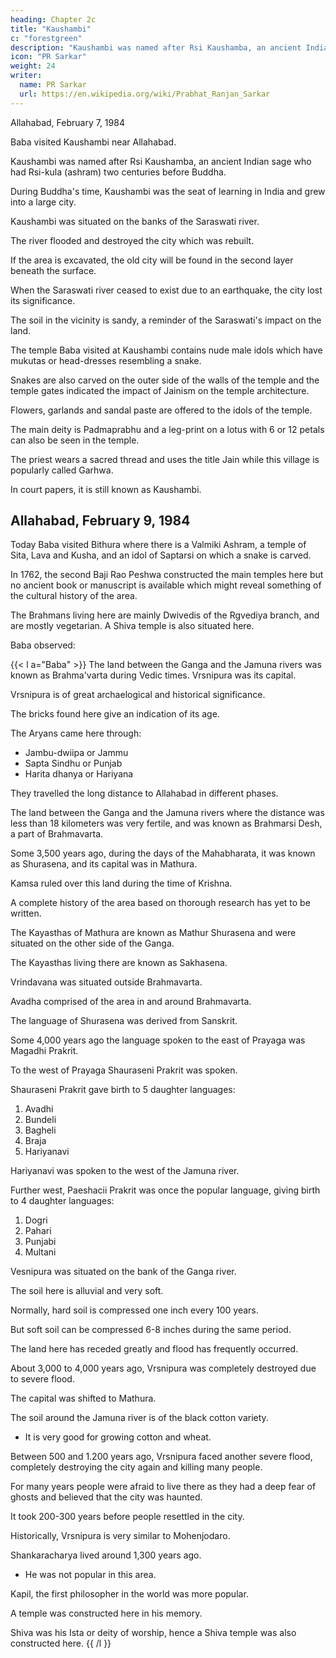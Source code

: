 ```yaml
---
heading: Chapter 2c
title: "Kaushambi"
c: "forestgreen"
description: "Kaushambi was named after Rsi Kaushamba, an ancient Indian sage who had Rsi-kula (ashram) two centuries before Buddha."
icon: "PR Sarkar"
weight: 24
writer:
  name: PR Sarkar
  url: https://en.wikipedia.org/wiki/Prabhat_Ranjan_Sarkar
---
```



Allahabad, February 7, 1984

Baba visited Kaushambi near Allahabad. 

Kaushambi was named after Rsi Kaushamba, an ancient Indian sage who had Rsi-kula (ashram) two centuries before Buddha. 

During Buddha's time, Kaushambi was the seat of learning in India and grew into a large city.

Kaushambi was situated on the banks of the Saraswati river. 

The river flooded and destroyed the city which was rebuilt. 

If the area is excavated, the old city will be found in the second layer beneath the surface. 

When the Saraswati river ceased to exist due to an earthquake, the city lost its significance. 

The soil in the vicinity is sandy, a reminder of the Saraswati's impact on the land.

The temple Baba visited at Kaushambi contains nude male idols which have mukutas or head-dresses resembling a snake. 

Snakes are also carved on the outer side of the walls of the temple and the temple gates indicated the impact of Jainism on the temple architecture. 

Flowers, garlands and sandal paste are offered to the idols of the temple. 

The main deity is Padmaprabhu and a leg-print on a lotus with 6 or 12 petals can also be seen in the temple. 

The priest wears a sacred thread and uses the title Jain while this village is popularly called Garhwa.

In court papers, it is still known as Kaushambi.

<!-- 46 -->


## Allahabad, February 9, 1984

Today Baba visited Bithura where there is a Valmiki Ashram, a temple of Sita, Lava and Kusha, and an idol of Saptarsi on which a snake is carved. 

In 1762, the second Baji Rao Peshwa constructed the main temples here but no ancient book or manuscript is available which might reveal something of the cultural history of the area. 

The Brahmans living here are mainly Dwivedis of the Rgvediya branch, and are mostly vegetarian. A Shiva temple is also situated here. 

Baba observed:


{{< l a="Baba" >}}
The land between the Ganga and the Jamuna rivers was known as Brahma'varta during Vedic times. Vrsnipura was its capital. 

Vrsnipura is of great archaelogical and historical significance.

The bricks found here give an indication of its age. 

The Aryans came here through:
- Jambu-dwiipa or Jammu
- Sapta Sindhu or Punjab
- Harita dhanya or Hariyana 

They travelled the long distance to Allahabad in different phases. 

The land between the Ganga and the Jamuna rivers where the distance was less than 18 kilometers was very fertile, and was known as Brahmarsi Desh, a part of Brahmavarta. 

Some 3,500 years ago, during the days of the Mahabharata, it was known as Shurasena, and its capital was in Mathura. 

<!-- * Lava and Kusha are sons of Ram born to Sita according to the epic Ramayana. -->

<!-- 47 -->

Kamsa ruled over this land during the time of Krishna. 

A complete history of the area based on thorough research has yet to be written. 

The Kayasthas of Mathura are known as Mathur Shurasena and were situated on the other side of the Ganga.

The Kayasthas living there are known as Sakhasena. 

Vrindavana was situated outside Brahmavarta.

Avadha comprised of the area in and around Brahmavarta. 

The language of Shurasena was derived from Sanskrit. 

Some 4,000 years ago the language spoken to the east of Prayaga was Magadhi Prakrit.

To the west of Prayaga Shauraseni Prakrit was spoken.

Shauraseni Prakrit gave birth to 5 daughter languages:

1. Avadhi
2. Bundeli
3. Bagheli
4. Braja
5. Hariyanavi

Hariyanavi was spoken to the west of the Jamuna river. 

Further west, Paeshacii Prakrit was once the popular language, giving birth to 4 daughter languages:

1. Dogri
2. Pahari
3. Punjabi
4. Multani

Vesnipura was situated on the bank of the Ganga river. 

The soil here is alluvial and very soft. 

Normally, hard soil is compressed one inch every 100 years.

But soft soil can be compressed 6-8 inches during the same period. 

The land here has receded greatly and flood has frequently occurred. 

About 3,000 to 4,000 years ago, Vrsnipura was completely destroyed due to severe flood.

The capital was shifted to Mathura. 

The soil around the Jamuna river is of the black cotton variety. 
- It is very good for growing cotton and wheat. 

Between 500 and 1.200 years ago, Vrsnipura faced another severe flood, completely destroying the city again and killing many people. 

For many years people were afraid to live there as they had a deep fear of ghosts and believed that the city was haunted. 

It took 200-300 years before people resettled in the city. 

Historically, Vrsnipura is very similar to Mohenjodaro.

Shankaracharya lived around 1,300 years ago.
- He was not popular in this area. 

Kapil, the first philosopher in the world was more popular.

A temple was constructed here in his memory. 

Shiva was his Ista or deity of worship, hence a Shiva temple was also constructed here.
{{ /l }}





